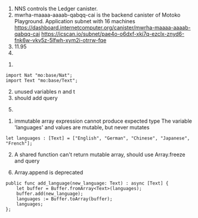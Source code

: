 1. NNS controls the Ledger canister.
2. mwrha-maaaa-aaaab-qabqq-cai is the backend canister of Motoko Playground. Application subnet with 16 machines
https://dashboard.internetcomputer.org/canister/mwrha-maaaa-aaaab-qabqq-cai
https://icscan.io/subnet/pae4o-o6dxf-xki7q-ezclx-znyd6-fnk6w-vkv5z-5lfwh-xym2i-otrrw-fqe
3. 11.95
4. 
1)
```
import Nat "mo:base/Nat";
import Text "mo:base/Text";
```
2) unused variables n and t
3) should add query
5. 
1) immutable array expression cannot produce expected type
The variable 'languages' and values are mutable, but never mutates
```
let languages : [Text] = ["English", "German", "Chinese", "Japanese", "French"];
```
2) A shared function can't return mutable array, should use Array.freeze and query
6. Array.append is deprecated
```
public func add_language(new_language: Text) : async [Text] {
    let buffer = Buffer.fromArray<Text>(languages);
    buffer.add(new_language);
    languages := Buffer.toArray(buffer);
    languages;
};
```
